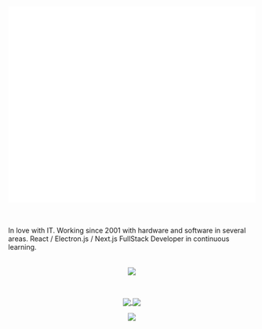 <div align="center">
  
 <a href="https://portfolio-vscode-one.vercel.app" target='_blank'><img src="src/banner.svg" width="800" height="400"/></a>
  
</div>

<br>

In love with IT. Working since 2001 with hardware and software in several areas. React / Electron.js / Next.js FullStack Developer in continuous learning.

<br>

<div align="center">
  <a href="">
   <img height=200 align="center" src="https://github-readme-streak-stats.herokuapp.com/?user=DexDevLab&hide_border=true&theme=aura" />
</a>
</div>

&nbsp;

<div align="center">

<a href="">
  <img height=200 align="center" src="https://github-readme-stats.vercel.app/api?username=dexdevlab&hide=contribs,issues&show_icons=true&count_private=true&include_all_commits=true&hide_border=true&theme=aura&rank_icon=github&line_height=20"/>
</a>
<a href="">
  <img height=200 align="center" src="https://github-readme-stats.vercel.app/api/top-langs/?username=dexdevlab&size_weight=0&count_weight=1&hide=java&langs_count=5&layout=compact&theme=aura&hide_border=true"/>
</a>

</div>

  <div align="center">

![](https://quotes-github-readme.vercel.app/api?type=horizontal&theme=merko)

</div>
